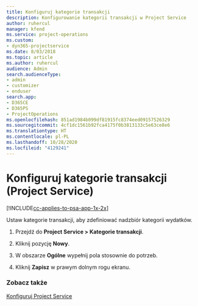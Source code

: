 ```yaml
---
title: Konfiguruj kategorie transakcji
description: Konfigurowanie kategorii transakcji w Project Service
author: ruhercul
manager: kfend
ms.service: project-operations
ms.custom:
- dyn365-projectservice
ms.date: 8/03/2018
ms.topic: article
ms.author: ruhercul
audience: Admin
search.audienceType:
- admin
- customizer
- enduser
search.app:
- D365CE
- D365PS
- ProjectOperations
ms.openlocfilehash: 851ad1984b099df81915fc8374eed09157526329
ms.sourcegitcommit: 4cf1dc1561b92fca4175f0b3813133c5e63ce8e6
ms.translationtype: HT
ms.contentlocale: pl-PL
ms.lasthandoff: 10/28/2020
ms.locfileid: "4129241"
---
```

# <a name="configure-transaction-categories-project-service"></a>Konfiguruj kategorie transakcji (Project Service)

[!INCLUDE[cc-applies-to-psa-app-1x-2x](../includes/cc-applies-to-psa-app-1x-2x.md)]

Ustaw kategorie transakcji, aby zdefiniować nadzbiór kategorii wydatków.  
  
1.  Przejdź do **Project Service > Kategorie transakcji**.  
  
2.  Kliknij pozycję **Nowy**.  
  
3.  W obszarze **Ogólne** wypełnij pola stosownie do potrzeb.  
  
4.  Kliknij **Zapisz** w prawym dolnym rogu ekranu.  
  
### <a name="see-also"></a>Zobacz także  
 [Konfiguruj Project Service](../psa/configure.md)
